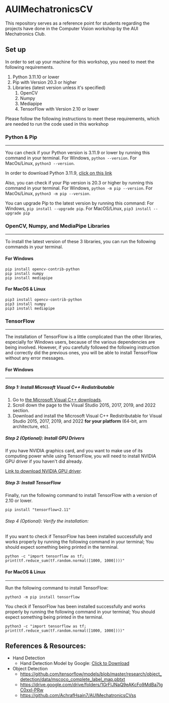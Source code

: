 # AUIMechatronicsCV
This repository serves as a reference point for students regarding the projects have done in the Computer Vision workshop by the AUI Mechatronics Club.

## Set up
In order to set up your machine for this workshop, you need to meet the following requirements.

1. Python 3.11.10 or lower
2. Pip with Version 20.3 or higher
3. Libraries (latest version unless it's specified)
    1. OpenCV
    2. Numpy
    3. Mediapipe
    4. TensorFlow with Version 2.10 or lower

Please follow the following instructions to meet these requirements, which are needed to run the code used in this workshop


### Python & Pip
---
You can check if your Python version is 3.11.9 or lower by running this command in your terminal.
For Windows, `python --version`. For MacOs/Linux, `python3 --version`.

In order to download Python 3.11.9, [click on this link](https://www.python.org/downloads/release/python-3119/)

Also, you can check if your Pip version is 20.3 or higher by running this command in your terminal. For Windows, `python -m pip --version`. For MacOs/Linux, `python3 -m pip --version`.

You can upgrade Pip to the latest version by running this command: For Windows, `pip install --upgrade pip`. For MacOS/Linux, `pip3 install --upgrade pip`


### OpenCV, Numpy, and MediaPipe Libraries
---
To install the latest version of these 3 libraries, you can run the following commands in your terminal.

#### For Windows
```
pip install opencv-contrib-python
pip install numpy
pip install mediapipe
```

#### For MacOS & Linux
```
pip3 install opencv-contrib-python
pip3 install numpy
pip3 install mediapipe
```

### TensorFlow
---
The installation of TensorFlow is a little complicated than the other libraries, especially for Windows users, because of the various dependencies are being involved. However, if you carefully followed the following instruction and correctly did the previous ones, you will be able to install TensorFlow without any error messages.

#### For Windows
---
##### Step 1: Install Microsoft Visual C++ Redistributable
1. Go to [the Microsoft Visual C++ downloads](https://learn.microsoft.com/en-us/cpp/windows/latest-supported-vc-redist?view=msvc-170).
2. Scroll down the page to the Visual Studio 2015, 2017, 2019, and 2022 section.
3. Download and install the Microsoft Visual C++ Redistributable for Visual Studio 2015, 2017, 2019, and 2022 **for your platform** (64-bit, arm architecture, etc).

##### Step 2 (Optional): Install GPU Drivers
If you have NVIDIA graphics card, and you want to make use of its computing power while using TensorFlow, you will need to install NVIDIA GPU driver if you haven't did already.

[Link to download NVIDIA GPU driver](https://www.nvidia.com/Download/index.aspx).

##### Step 3: Install TensorFlow
Finally, run the following command to install TensorFlow with a version of 2.10 or lower.
```
pip install "tensorflow<2.11"
```

###### Step 4 (Optional): Verify the installation:
If you want to check if TensorFlow has been installed successfully and works properly by running the following command in your terminal; You should expect something being printed in the terminal.
```
python -c "import tensorflow as tf; print(tf.reduce_sum(tf.random.normal([1000, 1000])))"
```

#### For MacOS & Linux
---
Run the following command to install TensorFlow:
```
python3 -m pip install tensorflow
```

You check if TensorFlow has been installed successfully and works properly by running the following command in your terminal; You should expect something being printed in the terminal.
```
python3 -c "import tensorflow as tf; print(tf.reduce_sum(tf.random.normal([1000, 1000])))"
```

## References & Resources:
- Hand Detection
    - Hand Detection Model by Google: [Click to Download](https://ai.google.dev/edge/mediapipe/solutions/vision/hand_landmarker)
- Object Detection
    - https://github.com/tensorflow/models/blob/master/research/object_detection/data/mscoco_complete_label_map.pbtxt
    - https://drive.google.com/drive/folders/1GrFlJNaQ9eAKcFo9MdBa7lgC0xxl-PRw
    - https://github.com/AchrafHsain7/AUIMechatronicsCVss
